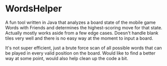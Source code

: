 # WordsHelper
A fun tool written in Java that analyzes a board state of the mobile game Words with Friends and determines the highest-scoring move for that state. Actually mostly works aside from a few edge cases. Doesn't handle blank tiles very well and there is no easy way at the moment to input a board.

It's not super efficient, just a brute force scan of all possible words that can be played in every valid position on the board. Would like to find a better way at some point, would also help clean up the code a bit.
